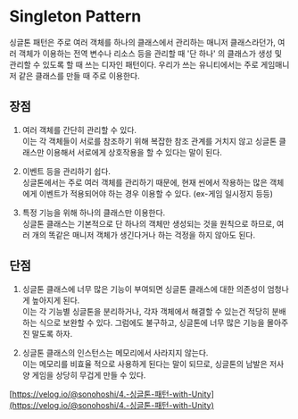 # Singleton Pattern

싱글톤 패턴은 주로 여러 객체를 하나의 클래스에서 관리하는 매니저 클래스라던가, 여러 객체가 이용하는 전역 변수나 리소스 등을 관리할 때 '단 하나' 의 클래스가 생성 및 관리할 수 있도록 할 때 쓰는 디자인 패턴이다. 우리가 쓰는 유니티에서는 주로 게임매니저 같은 클래스를 만들 때 주로 이용한다.  

## 장점

1. 여러 객체를 간단히 관리할 수 있다.  
이는 각 객체들이 서로를 참조하기 위해 복잡한 참조 관계를 거치지 않고 싱글톤 클래스만 이용해서 서로에게 상호작용을 할 수 있다는 말이 된다.

2. 이벤트 등을 관리하기 쉽다.  
싱글톤에서는 주로 여러 객체를 관리하기 때문에, 현재 씬에서 작용하는 많은 객체에게 이벤트가 적용되어야 하는 경우 이용할 수 있다. (ex-게임 일시정지 등등)

3. 특정 기능을 위해 하나의 클래스만 이용한다.  
싱글톤 클래스는 기본적으로 단 하나의 객체만 생성되는 것을 원칙으로 하므로, 여러 개의 똑같은 매니저 객체가 생긴다거나 하는 걱정을 하지 않아도 된다.

## 단점

1. 싱글톤 클래스에 너무 많은 기능이 부여되면 싱글톤 클래스에 대한 의존성이 엄청나게 높아지게 된다.  
이는 각 기능별 싱글톤을 분리하거나, 각자 객체에서 해결할 수 있는건 적당히 분배하는 식으로 보완할 수 있다. 그럼에도 불구하고, 싱글톤에 너무 많은 기능을 몰아주진 말도록 하자.

2. 싱글톤 클래스의 인스턴스는 메모리에서 사라지지 않는다.  
이는 메모리를 비효율 적으로 사용하게 된다는 말이 되므로, 싱글톤의 남발은 저사양 게임을 상당히 무겁게 만들 수 있다.

[https://velog.io/@sonohoshi/4.-싱글톤-패턴-with-Unity](https://velog.io/@sonohoshi/4.-싱글톤-패턴-with-Unity)